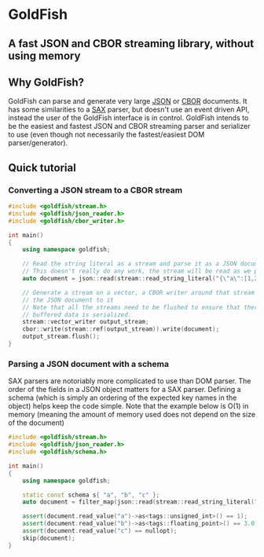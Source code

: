 # GoldFish
## A fast JSON and CBOR streaming library, without using memory

## Why GoldFish?
GoldFish can parse and generate very large [JSON](http://json.org) or [CBOR](http://cbor.io) documents.
It has some similarities to a [SAX](https://en.wikipedia.org/wiki/Simple_API_for_XML) parser, but doesn't use an event driven API, instead the user of the GoldFish interface is in control.
GoldFish intends to be the easiest and fastest JSON and CBOR streaming parser and serializer to use (even though not necessarily the fastest/easiest DOM parser/generator).

## Quick tutorial
### Converting a JSON stream to a CBOR stream
~~~~~~~~~~cpp
#include <goldfish/stream.h>
#include <goldfish/json_reader.h>
#include <goldfish/cbor_writer.h>

int main()
{
	using namespace goldfish;

	// Read the string literal as a stream and parse it as a JSON document
	// This doesn't really do any work, the stream will be read as we parse the document
	auto document = json::read(stream::read_string_literal("{\"a\":[1,2,3],\"b\":3.0}"));

	// Generate a stream on a vector, a CBOR writer around that stream and write
	// the JSON document to it
	// Note that all the streams need to be flushed to ensure that there any potentially
	// buffered data is serialized.
	stream::vector_writer output_stream;
	cbor::write(stream::ref(output_stream)).write(document);
	output_stream.flush();
}
~~~~~~~~~~

### Parsing a JSON document with a schema
SAX parsers are notoriably more complicated to use than DOM parser. The order of the fields in a JSON object matters for a SAX parser.
Defining a schema (which is simply an ordering of the expected key names in the object) helps keep the code simple.
Note that the example below is O(1) in memory (meaning the amount of memory used does not depend on the size of the document)

~~~~~~~~~~cpp
#include <goldfish/stream.h>
#include <goldfish/json_reader.h>
#include <goldfish/schema.h>

int main()
{
	using namespace goldfish;

	static const schema s{ "a", "b", "c" };
	auto document = filter_map(json::read(stream::read_string_literal("{\"a\":1,\"b\":3.0}")).as<tags::map>(), s);

	assert(document.read_value("a")->as<tags::unsigned_int>() == 1);
	assert(document.read_value("b")->as<tags::floating_point>() == 3.0);
	assert(document.read_value("c") == nullopt);
	skip(document);
}
~~~~~~~~~~